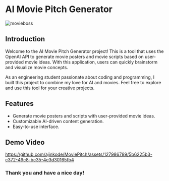 # AI Movie Pitch Generator
![movieboss](https://github.com/ajinkode/MoviePitch/assets/127986789/a606a62f-a267-4c7b-8427-8167fb7dfa4e)


## Introduction

Welcome to the AI Movie Pitch Generator project! This is a tool that uses the OpenAI API to generate movie posters and movie scripts based on user-provided movie ideas. With this application, users can quickly brainstorm and visualize movie concepts.

As an engineering student passionate about coding and programming, I built this project to combine my love for AI and movies. Feel free to explore and use this tool for your creative projects.

## Features

- Generate movie posters and scripts with user-provided movie ideas.
- Customizable AI-driven content generation.
- Easy-to-use interface.

## Demo Video
https://github.com/ajinkode/MoviePitch/assets/127986789/5b6225b3-c372-49c8-bc35-4e3d30165fb4


### Thank you and have a nice day!
